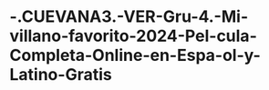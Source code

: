 # -.CUEVANA3.-VER-Gru-4.-Mi-villano-favorito-2024-Pel-cula-Completa-Online-en-Espa-ol-y-Latino-Gratis